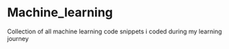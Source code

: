 # Machine_learning
Collection of all machine learning code snippets i coded during my learning journey
